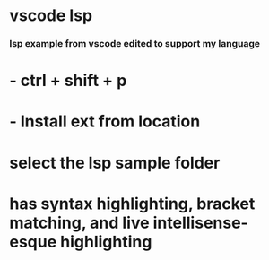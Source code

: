 # vscode lsp 
### lsp example from vscode edited to support my language
# - ctrl + shift + p 
# - Install ext from location
# select the lsp sample folder
# has syntax highlighting, bracket matching, and live intellisense-esque highlighting